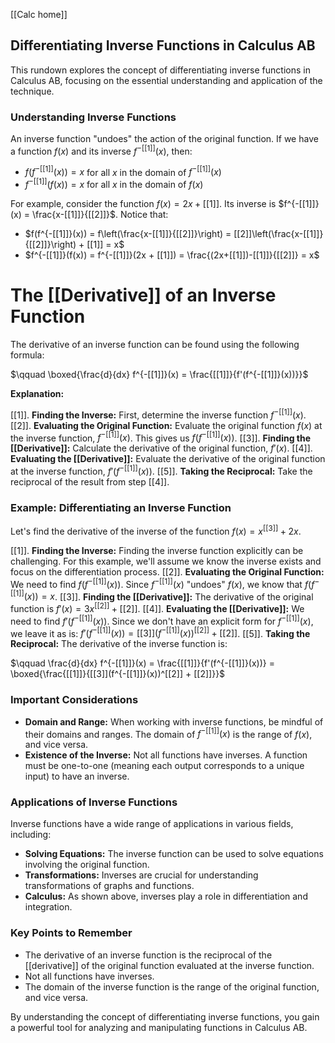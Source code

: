 [[Calc home]]
## Differentiating Inverse Functions in Calculus AB

This rundown explores the concept of differentiating inverse functions in Calculus AB, focusing on the essential understanding and application of the technique. 

###  Understanding Inverse Functions 

An inverse function "undoes" the action of the original function.  If we have a function $f(x)$ and its inverse $f^{-[[1]]}(x)$, then:

* $f(f^{-[[1]]}(x)) = x$ for all $x$ in the domain of $f^{-[[1]]}(x)$
* $f^{-[[1]]}(f(x)) = x$ for all $x$ in the domain of $f(x)$

For example, consider the function $f(x) = 2x + [[1]]$. Its inverse is $f^{-[[1]]}(x) = \frac{x-[[1]]}{[[2]]}$.  Notice that:

* $f(f^{-[[1]]}(x)) = f\left(\frac{x-[[1]]}{[[2]]}\right) = [[2]]\left(\frac{x-[[1]]}{[[2]]}\right) + [[1]] = x$
* $f^{-[[1]]}(f(x)) = f^{-[[1]]}(2x + [[1]]) = \frac{(2x+[[1]])-[[1]]}{[[2]]} = x$

# The [[Derivative]] of an Inverse Function

The derivative of an inverse function can be found using the following formula:

$\qquad \boxed{\frac{d}{dx} f^{-[[1]]}(x) = \frac{[[1]]}{f'(f^{-[[1]]}(x))}}$

**Explanation:**

[[1]]. **Finding the Inverse:**  First, determine the inverse function $f^{-[[1]]}(x)$.
[[2]]. **Evaluating the Original Function:**  Evaluate the original function $f(x)$ at the inverse function, $f^{-[[1]]}(x)$. This gives us $f(f^{-[[1]]}(x))$.
[[3]]. **Finding the [[Derivative]]:**  Calculate the derivative of the original function, $f'(x)$.
[[4]]. **Evaluating the [[Derivative]]:**  Evaluate the derivative of the original function at the inverse function, $f'(f^{-[[1]]}(x))$.
[[5]]. **Taking the Reciprocal:**  Take the reciprocal of the result from step [[4]].

### Example: Differentiating an Inverse Function

Let's find the derivative of the inverse of the function $f(x) = x^[[3]] + 2x$.

[[1]]. **Finding the Inverse:**  Finding the inverse function explicitly can be challenging. For this example, we'll assume we know the inverse exists and focus on the differentiation process. 
[[2]]. **Evaluating the Original Function:**  We need to find $f(f^{-[[1]]}(x))$. Since $f^{-[[1]]}(x)$ "undoes" $f(x)$, we know that $f(f^{-[[1]]}(x)) = x$.
[[3]]. **Finding the [[Derivative]]:**  The derivative of the original function is $f'(x) = 3x^[[2]] + [[2]]$.
[[4]]. **Evaluating the [[Derivative]]:**  We need to find $f'(f^{-[[1]]}(x))$. Since we don't have an explicit form for $f^{-[[1]]}(x)$, we leave it as is: $f'(f^{-[[1]]}(x)) = [[3]](f^{-[[1]]}(x))^[[2]] + [[2]]$.
[[5]]. **Taking the Reciprocal:**  The derivative of the inverse function is:

$\qquad \frac{d}{dx} f^{-[[1]]}(x) = \frac{[[1]]}{f'(f^{-[[1]]}(x))} = \boxed{\frac{[[1]]}{[[3]](f^{-[[1]]}(x))^[[2]] + [[2]]}}$

### Important Considerations

* **Domain and Range:** When working with inverse functions, be mindful of their domains and ranges. The domain of $f^{-[[1]]}(x)$ is the range of $f(x)$, and vice versa.
* **Existence of the Inverse:** Not all functions have inverses. A function must be one-to-one (meaning each output corresponds to a unique input) to have an inverse.

### Applications of Inverse Functions

Inverse functions have a wide range of applications in various fields, including:

* **Solving Equations:**  The inverse function can be used to solve equations involving the original function.
* **Transformations:**  Inverses are crucial for understanding transformations of graphs and functions.
* **Calculus:**  As shown above, inverses play a role in differentiation and integration.

### Key Points to Remember

* The derivative of an inverse function is the reciprocal of the [[derivative]] of the original function evaluated at the inverse function.
* Not all functions have inverses.
* The domain of the inverse function is the range of the original function, and vice versa.

By understanding the concept of differentiating inverse functions, you gain a powerful tool for analyzing and manipulating functions in Calculus AB. 
